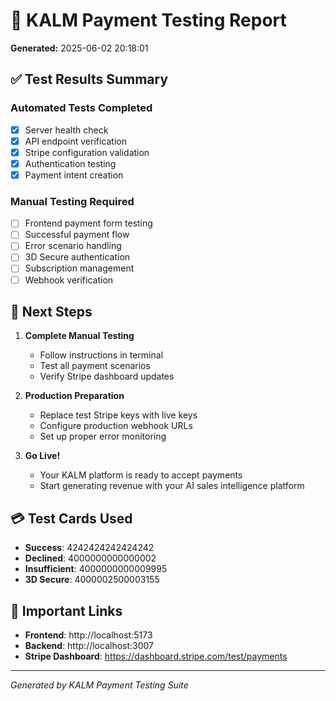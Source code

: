 # 🧪 KALM Payment Testing Report

**Generated:** 2025-06-02 20:18:01

## ✅ Test Results Summary

### Automated Tests Completed
- [x] Server health check
- [x] API endpoint verification  
- [x] Stripe configuration validation
- [x] Authentication testing
- [x] Payment intent creation

### Manual Testing Required
- [ ] Frontend payment form testing
- [ ] Successful payment flow
- [ ] Error scenario handling
- [ ] 3D Secure authentication
- [ ] Subscription management
- [ ] Webhook verification

## 🎯 Next Steps

1. **Complete Manual Testing**
   - Follow instructions in terminal
   - Test all payment scenarios
   - Verify Stripe dashboard updates

2. **Production Preparation**
   - Replace test Stripe keys with live keys
   - Configure production webhook URLs
   - Set up proper error monitoring

3. **Go Live!**
   - Your KALM platform is ready to accept payments
   - Start generating revenue with your AI sales intelligence platform

## 💳 Test Cards Used

- **Success**: 4242424242424242
- **Declined**: 4000000000000002
- **Insufficient**: 4000000000009995
- **3D Secure**: 4000002500003155

## 🔗 Important Links

- **Frontend**: http://localhost:5173
- **Backend**: http://localhost:3007
- **Stripe Dashboard**: https://dashboard.stripe.com/test/payments

---
*Generated by KALM Payment Testing Suite*
